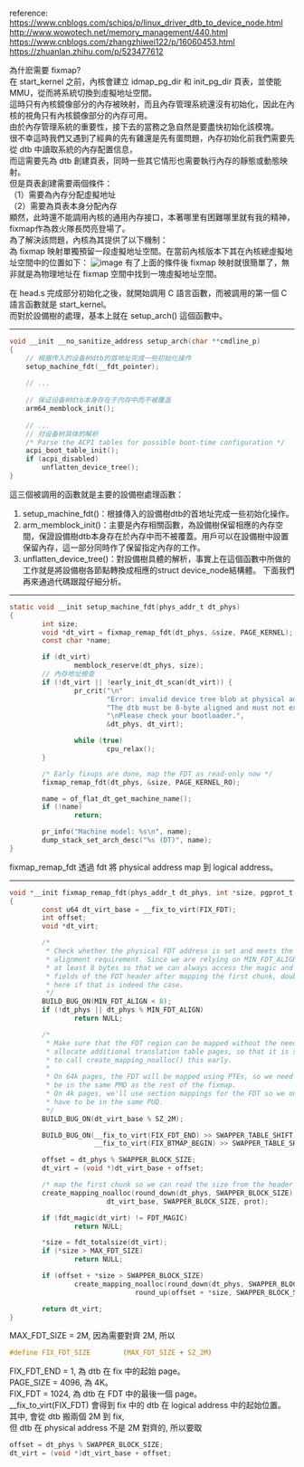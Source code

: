 reference:  
https://www.cnblogs.com/schips/p/linux_driver_dtb_to_device_node.html  
http://www.wowotech.net/memory_management/440.html  
https://www.cnblogs.com/zhangzhiwei122/p/16060453.html  
https://zhuanlan.zhihu.com/p/523477612
  
為什麽需要 fixmap?  
在 start_kernel 之前，內核會建立 idmap_pg_dir 和 init_pg_dir 頁表，並使能 MMU，從而將系統切換到虛擬地址空間。  
這時只有內核鏡像部分的內存被映射，而且內存管理系統還沒有初始化，因此在內核的視角只有內核鏡像部分的內存可用。  
由於內存管理系統的重要性，接下去的當務之急自然是要盡快初始化該模塊。  
很不幸這時我們又遇到了經典的先有雞還是先有蛋問題，內存初始化前我們需要先從 dtb 中讀取系統的內存配置信息，  
而這需要先為 dtb 創建頁表，同時一些其它情形也需要執行內存的靜態或動態映射。  
但是頁表創建需要兩個條件：  
（1）需要為內存分配虛擬地址  
（2）需要為頁表本身分配內存  
顯然，此時還不能調用內核的通用內存接口，本著哪里有困難哪里就有我的精神，fixmap作為救火隊長閃亮登場了。  
為了解決該問題，內核為其提供了以下機制：  
為 fixmap 映射單獨預留一段虛擬地址空間。在當前內核版本下其在內核總虛擬地址空間中的位置如下：
![image](https://github.com/OuO333333/jserv-linux-kernel-internals-study/assets/37506309/a946d0c4-98b9-412d-ad9c-0be4f1a51743)
有了上面的條件後 fixmap 映射就很簡單了，無非就是為物理地址在 fixmap 空間中找到一塊虛擬地址空間。  

在 head.s 完成部分初始化之後，就開始調用 C 語言函數，而被調用的第一個 C 語言函數就是 start_kernel。  
而對於設備樹的處理，基本上就在 setup_arch() 這個函數中。  

------------------------------------------------------------------------------------------------
```c
void __init __no_sanitize_address setup_arch(char **cmdline_p)
{    
    // 根据传入的设备树dtb的首地址完成一些初始化操作
    setup_machine_fdt(__fdt_pointer);
    
    // ...
    
    // 保证设备树dtb本身存在于内存中而不被覆盖
    arm64_memblock_init();
    
    // ...
    // 对设备树具体的解析
    /* Parse the ACPI tables for possible boot-time configuration */
    acpi_boot_table_init();
    if (acpi_disabled)
        unflatten_device_tree();
}
```
這三個被調用的函數就是主要的設備樹處理函數：  
1. setup_machine_fdt()：根據傳入的設備樹dtb的首地址完成一些初始化操作。
2. arm_memblock_init()：主要是內存相關函數，為設備樹保留相應的內存空間，保證設備樹dtb本身存在於內存中而不被覆蓋。用戶可以在設備樹中設置保留內存，這一部分同時作了保留指定內存的工作。
3. unflatten_device_tree()：對設備樹具體的解析，事實上在這個函數中所做的工作就是將設備樹各節點轉換成相應的struct device_node結構體。
下面我們再來通過代碼跟蹤仔細分析。  
------------------------------------------------------------------------------------------------
  
```c
static void __init setup_machine_fdt(phys_addr_t dt_phys)
{
        int size;
        void *dt_virt = fixmap_remap_fdt(dt_phys, &size, PAGE_KERNEL);
        const char *name;

        if (dt_virt)
                memblock_reserve(dt_phys, size);
        // 內存地址檢查
        if (!dt_virt || !early_init_dt_scan(dt_virt)) {
                pr_crit("\n"
                        "Error: invalid device tree blob at physical address %pa (virtual address 0x%p)\n"
                        "The dtb must be 8-byte aligned and must not exceed 2 MB in size\n"
                        "\nPlease check your bootloader.",
                        &dt_phys, dt_virt);

                while (true)
                        cpu_relax();
        }

        /* Early fixups are done, map the FDT as read-only now */
        fixmap_remap_fdt(dt_phys, &size, PAGE_KERNEL_RO);

        name = of_flat_dt_get_machine_name();
        if (!name)
                return;

        pr_info("Machine model: %s\n", name);
        dump_stack_set_arch_desc("%s (DT)", name);
}
```
fixmap_remap_fdt 透過 fdt 將 physical address map 到 logical address。  

------------------------------------------------------------------------------------------------
```c
void *__init fixmap_remap_fdt(phys_addr_t dt_phys, int *size, pgprot_t prot)
{
        const u64 dt_virt_base = __fix_to_virt(FIX_FDT);
        int offset;
        void *dt_virt;

        /*
         * Check whether the physical FDT address is set and meets the minimum
         * alignment requirement. Since we are relying on MIN_FDT_ALIGN to be
         * at least 8 bytes so that we can always access the magic and size
         * fields of the FDT header after mapping the first chunk, double check
         * here if that is indeed the case.
         */
        BUILD_BUG_ON(MIN_FDT_ALIGN < 8);
        if (!dt_phys || dt_phys % MIN_FDT_ALIGN)
                return NULL;

        /*
         * Make sure that the FDT region can be mapped without the need to
         * allocate additional translation table pages, so that it is safe
         * to call create_mapping_noalloc() this early.
         *
         * On 64k pages, the FDT will be mapped using PTEs, so we need to
         * be in the same PMD as the rest of the fixmap.
         * On 4k pages, we'll use section mappings for the FDT so we only
         * have to be in the same PUD.
         */
        BUILD_BUG_ON(dt_virt_base % SZ_2M);

        BUILD_BUG_ON(__fix_to_virt(FIX_FDT_END) >> SWAPPER_TABLE_SHIFT !=
                     __fix_to_virt(FIX_BTMAP_BEGIN) >> SWAPPER_TABLE_SHIFT);

        offset = dt_phys % SWAPPER_BLOCK_SIZE;
        dt_virt = (void *)dt_virt_base + offset;

        /* map the first chunk so we can read the size from the header */
        create_mapping_noalloc(round_down(dt_phys, SWAPPER_BLOCK_SIZE),
                        dt_virt_base, SWAPPER_BLOCK_SIZE, prot);

        if (fdt_magic(dt_virt) != FDT_MAGIC)
                return NULL;

        *size = fdt_totalsize(dt_virt);
        if (*size > MAX_FDT_SIZE)
                return NULL;

        if (offset + *size > SWAPPER_BLOCK_SIZE)
                create_mapping_noalloc(round_down(dt_phys, SWAPPER_BLOCK_SIZE), dt_virt_base,
                               round_up(offset + *size, SWAPPER_BLOCK_SIZE), prot);

        return dt_virt;
}
```
MAX_FDT_SIZE = 2M, 因為需要對齊 2M, 所以
```c
#define FIX_FDT_SIZE		(MAX_FDT_SIZE + SZ_2M)
```
FIX_FDT_END = 1, 為 dtb 在 fix 中的起始 page。  
PAGE_SIZE = 4096, 為 4K。  
FIX_FDT = 1024, 為 dtb 在 FDT 中的最後一個 page。  
__fix_to_virt(FIX_FDT) 會得到 fix 中的 dtb 在 logical address 中的起始位置。
其中, 會從 dtb 搬兩個 2M 到 fix,  
但 dtb 在 physical address 不是 2M 對齊的, 所以要取
```c
offset = dt_phys % SWAPPER_BLOCK_SIZE;
dt_virt = (void *)dt_virt_base + offset;
```
